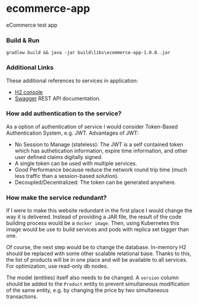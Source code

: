 # ecommerce-app
eCommerce test app

### Build & Run
`gradlew build && java -jar build\libs\ecommerce-app-1.0.0..jar` 

### Additional Links
These additional references to services in application:

* [H2 console](http://localhost:8080/h2-console)
* [Swagger](http://localhost:8080/swagger-ui.html) REST API documentation.

### How add authentication to the service?
As a option of authentication of service I would consider Token-Based Authentication System, e.g. JWT.
Advantages of JWT:
- No Session to Manage (stateless): The JWT is a self contained token which has authetication  information, 
expire time information, and other user defined claims digitally signed.
- A single token can be used with multiple services. 
- Good Performance because reduce the network round trip time (much less traffic than a session-based solution).
- Decoupled/Decentralized: The token can be generated anywhere.


### How make the service redundant?

If I were to make this website redundant in the first place I would change the way it is delivered.
Instead of providing a JAR file, the result of the code building process would be a `docker image`. 
Then, using Kubernetes this image would be use to build services and pods with replica set bigger than one.

 Of course, the next step would be to change the database. In-memory H2 should be replaced with some other 
 scalable relational base. Thanks to this, the list of products will be in one place and will be available 
 to all services. For optimization, use read-only db nodes.
 
 The model (entities) itself also needs to be changed. A `version` column should be added to the `Product` entity to prevent 
 simultaneous modification of the same entity, e.g. by changing the price by two simultaneous transactions.